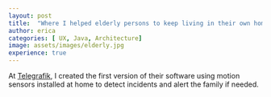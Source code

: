 ```yaml
---
layout: post
title:  "Where I helped elderly persons to keep living in their own home safely"
author: erica
categories: [ UX, Java, Architecture]
image: assets/images/elderly.jpg
experience: true
---
```


At <a href="https://www.telegrafik.eu/">Telegrafik</a>, I created the first version of their software using motion sensors installed at home to detect incidents and alert the family if needed.
